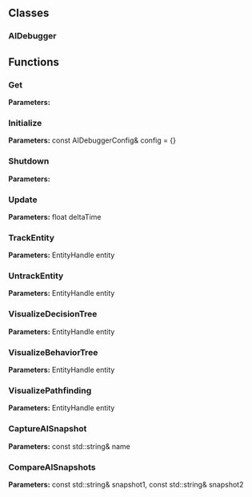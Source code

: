 
## Classes

### AIDebugger




## Functions

### Get



**Parameters:** 

### Initialize



**Parameters:** const AIDebuggerConfig& config = {}

### Shutdown



**Parameters:** 

### Update



**Parameters:** float deltaTime

### TrackEntity



**Parameters:** EntityHandle entity

### UntrackEntity



**Parameters:** EntityHandle entity

### VisualizeDecisionTree



**Parameters:** EntityHandle entity

### VisualizeBehaviorTree



**Parameters:** EntityHandle entity

### VisualizePathfinding



**Parameters:** EntityHandle entity

### CaptureAISnapshot



**Parameters:** const std::string& name

### CompareAISnapshots



**Parameters:** const std::string& snapshot1, const std::string& snapshot2
